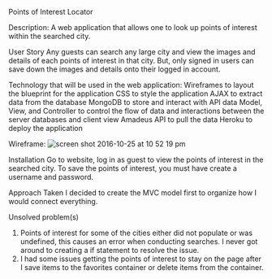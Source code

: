 Points of Interest Locator


Description: 
A web application that allows one to look up points of interest within the searched city. 


User Story
Any guests can search any large city and view the images and details of each points of 
interest in that city. But, only signed in users can save down the images and details
onto their logged in account.


Technology that will be used in the web application:
Wireframes to layout the blueprint for the application
CSS to style the application
AJAX to extract data from the database
MongoDB to store and interact with API data
Model, View, and Controller to control the flow of data and interactions between the server databases and client view
Amadeus API to pull the data
Heroku to deploy the application


Wireframe:
![screen shot 2016-10-25 at 10 52 19 pm](https://git.generalassemb.ly/storage/user/58/files/aa261644-9b06-11e6-8ece-f196ce015475)


Installation
Go to website, log in as guest to view the points of interest in the searched city.
To save the points of interest, you must have create a username and password.



Approach Taken
I decided to create the MVC model first to organize how I would connect everything.


Unsolved problem(s)
1) Points of interest for some of the cities either did not populate or was undefined,
this causes an error when conducting searches. I never got around to creating a if statement
to resolve the issue.
2) I had some issues getting the points of interest to stay on the page after I save 
items to the favorites container or delete items from the container.


